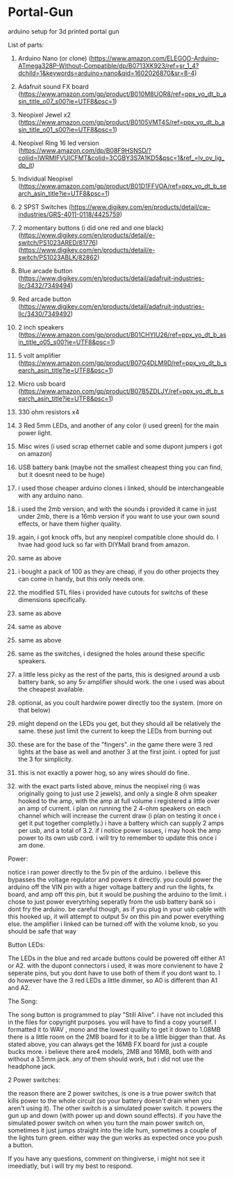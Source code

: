 # Portal-Gun
arduino setup for 3d printed portal gun

List of parts:

1. Arduino Nano (or clone) (https://www.amazon.com/ELEGOO-Arduino-ATmega328P-Without-Compatible/dp/B0713XK923/ref=sr_1_4?dchild=1&keywords=arduino+nano&qid=1602026870&sr=8-4)
2. Adafruit sound FX board (https://www.amazon.com/gp/product/B010M8UOR8/ref=ppx_yo_dt_b_asin_title_o07_s00?ie=UTF8&psc=1)
3. Neopixel Jewel x2 (https://www.amazon.com/gp/product/B0105VMT4S/ref=ppx_yo_dt_b_asin_title_o01_s00?ie=UTF8&psc=1)
4. Neopixel Ring 16 led version (https://www.amazon.com/dp/B08F9HSNSD/?coliid=IWRMIFVUICFMT&colid=3CGBY3S7A1KD5&psc=1&ref_=lv_ov_lig_dp_it)
5. Individual Neopixel (https://www.amazon.com/gp/product/B01D1FFVOA/ref=ppx_yo_dt_b_search_asin_title?ie=UTF8&psc=1)
6. 2 SPST Switches (https://www.digikey.com/en/products/detail/cw-industries/GRS-4011-0118/4425759)
7. 2 momentary buttons (i did one red and one black) (https://www.digikey.com/en/products/detail/e-switch/PS1023ARED/81776) (https://www.digikey.com/en/products/detail/e-switch/PS1023ABLK/82862)
8. Blue arcade button (https://www.digikey.com/en/products/detail/adafruit-industries-llc/3432/7349494)
9. Red arcade button (https://www.digikey.com/en/products/detail/adafruit-industries-llc/3430/7349492)
10. 2 inch speakers (https://www.amazon.com/gp/product/B01CHYIU26/ref=ppx_yo_dt_b_asin_title_o05_s00?ie=UTF8&psc=1)
11. 5 volt amplifier (https://www.amazon.com/gp/product/B07G4DLM9D/ref=ppx_yo_dt_b_search_asin_title?ie=UTF8&psc=1)
12. Micro usb board (https://www.amazon.com/gp/product/B07B5ZDLJY/ref=ppx_yo_dt_b_search_asin_title?ie=UTF8&psc=1)
13. 330 ohm resistors x4
14. 3 Red 5mm LEDs, and another of any color (i used green) for the main power light.
15. Misc wires (i used scrap ethernet cable and some dupont jumpers i got on amazon)
16. USB battery bank (maybe not the smallest cheapest thing you can find, but it doesnt need to be huge)

1. i used those cheaper arduino clones i linked, should be interchangeable with any arduino nano.
2. i used the 2mb version, and with the sounds i provided it came in just under 2mb, there is a 16mb version if you want to use your own sound effects, or have them higher quality.
3. again, i got knock offs, but any neopixel compatible clone should do. I hvae had good luck so far with DIYMall brand from amazon.
4. same as above
5. i bought a pack of 100 as they are cheap, if you do other projects they can come in handy, but this only needs one.
6. the modified STL files i provided have cutouts for switchs of these dimensions specifically.
7. same as above
8. same as above
9. same as above
10. same as the switches, i designed the holes around these specific speakers.
11. a little less picky as the rest of the parts, this is designed around a usb battery bank, so any 5v amplifier should work. the one i used was about the cheapest available.
12. optional, as you coult hardwire power directly too the system. (more on that below)
13. might depend on the LEDs you get, but they should all be relatively the same. these just limit the current to keep the LEDs from burning out
14. these are for the base of the "fingers". in the game there were 3 red lights at the base as well and another 3 at the first joint. i opted for just the 3 for simplicity.
15. this is not exactly a power hog, so any wires should do fine.
16. with the exact parts listed above, minus the neopixel ring (i was originally going to just use 2 jewels), and only a single 8 ohm speaker hooked to the amp, with the amp at full volume i registered a little over an amp of current. i plan on running the 2 4-ohm speakers on each channel which will increase the current draw (i plan on testing it once i get it put together completly.) i have a battery which can supply 2 amps per usb, and a total of 3.2. if i notice power issues, i may hook the amp power to its own usb cord. i will try to remember to update this once i am done.


Power:

notice i ran power directly to the 5v pin of the arduino. i believe this bypasses the voltage regulator and powers it directly. you could power the arduino off the VIN pin with a higer voltage battery and run the lights, fx board, and amp off this pin, but it would be pushing the arduino to the limit. i chose to just power everytrhing seperatly from the usb battery bank so i dont fry the arduino. be careful though, as if you plug in your usb cable with this hooked up, it will attempt to output 5v on this pin and power everything else. the amplifier i linked can be turned off with the volume knob, so you should be safe that way

Button LEDs:

The LEDs in the blue and red arcade buttons could be powered off either A1 or A2. with the dupont connectors i used, it was more convienent to have 2 seperate pins, but you dont have to use both of them if you dont want to. I do however have the 3 red LEDs a little dimmer, so A0 is different than A1 and A2.

The Song:

The song button is programmed to play "Still Alive". i have not included this in the files for copyright purposes. you will have to find a copy yourself. I formatted it to WAV , mono and the lowest quality to get it down to 1.08MB there is a little room on the 2MB board for it to be a little bigger than that. As stated above, you can always get the 16MB FX board for just a couple bucks more. i believe there are4 models, 2MB and 16MB, both with and without a 3.5mm jack. any of them should work, but i did not use the headphone jack.

2 Power switches:

the reason there are 2 power switches, is one is a true power switch that kills power to the whole circuit (so your battery doesn't drain when you aren't using it). The other switch is a simulated power switch. it powers the gun up and down (with power up and down sound effects). if you have the simulated power switch on when you turn the main power switch on, sometimes it just jumps straight into the idle hum, sometimes a couple of the lights turn green. either way the gun works as expected once you push a button.

If you have any questions, comment on thingiverse, i might not see it imeediatly, but i will try my best to respond.
